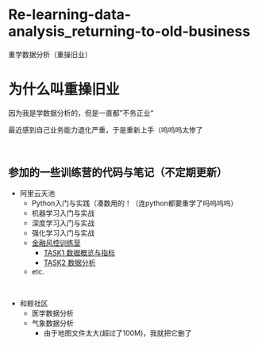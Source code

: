 # Re-learning-data-analysis_returning-to-old-business
重学数据分析（重操旧业）

# 为什么叫重操旧业

因为我是学数据分析的，但是一直都”不务正业“

最近感到自己业务能力退化严重，于是重新上手（呜呜呜太惨了

&nbsp;
&nbsp;
## 参加的一些训练营的代码与笔记（不定期更新）
* 阿里云天池
    * Python入门与实践（凑数用的！（连python都要重学了吗呜呜呜）
    * 机器学习入门与实战
    * 深度学习入门与实战
    * 强化学习入门与实战
    * [金融风控训练营](https://github.com/ChenXiang1998/Re-learning-data-analysis_returning-to-old-business/tree/main/ALIYUN_Training_Camp/%E9%87%91%E8%9E%8D%E9%A3%8E%E6%8E%A7%E8%AE%AD%E7%BB%83%E8%90%A5)
        * [TASK1 数据概览与指标](https://github.com/ChenXiang1998/Re-learning-data-analysis_returning-to-old-business/blob/main/ALIYUN_Training_Camp/%E9%87%91%E8%9E%8D%E9%A3%8E%E6%8E%A7%E8%AE%AD%E7%BB%83%E8%90%A5/TASK1.ipynb) 
        * [TASK2 数据分析](https://github.com/ChenXiang1998/Re-learning-data-analysis_returning-to-old-business/blob/main/ALIYUN_Training_Camp/%E9%87%91%E8%9E%8D%E9%A3%8E%E6%8E%A7%E8%AE%AD%E7%BB%83%E8%90%A5/TASK2.ipynb)
    * etc.

&nbsp;

* 和鲸社区
    * 医学数据分析
    * 气象数据分析
        * 由于地图文件太大(超过了100M)，我就把它删了

